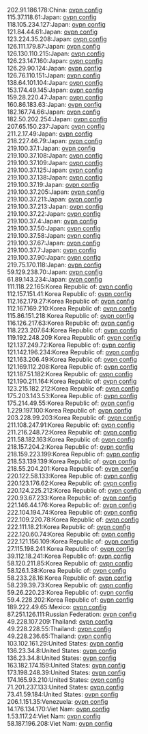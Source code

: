 202.91.186.178:China: [ovpn config](vpn/202_91_186_178.ovpn)  
115.37.118.61:Japan: [ovpn config](vpn/115_37_118_61.ovpn)  
118.105.234.127:Japan: [ovpn config](vpn/118_105_234_127.ovpn)  
121.84.44.61:Japan: [ovpn config](vpn/121_84_44_61.ovpn)  
123.224.35.208:Japan: [ovpn config](vpn/123_224_35_208.ovpn)  
126.111.179.87:Japan: [ovpn config](vpn/126_111_179_87.ovpn)  
126.130.110.215:Japan: [ovpn config](vpn/126_130_110_215.ovpn)  
126.23.147.160:Japan: [ovpn config](vpn/126_23_147_160.ovpn)  
126.29.90.124:Japan: [ovpn config](vpn/126_29_90_124.ovpn)  
126.76.110.151:Japan: [ovpn config](vpn/126_76_110_151.ovpn)  
138.64.101.104:Japan: [ovpn config](vpn/138_64_101_104.ovpn)  
153.174.49.145:Japan: [ovpn config](vpn/153_174_49_145.ovpn)  
159.28.220.47:Japan: [ovpn config](vpn/159_28_220_47.ovpn)  
160.86.183.63:Japan: [ovpn config](vpn/160_86_183_63.ovpn)  
182.167.74.66:Japan: [ovpn config](vpn/182_167_74_66.ovpn)  
182.50.202.254:Japan: [ovpn config](vpn/182_50_202_254.ovpn)  
207.65.150.237:Japan: [ovpn config](vpn/207_65_150_237.ovpn)  
211.2.17.49:Japan: [ovpn config](vpn/211_2_17_49.ovpn)  
218.227.46.79:Japan: [ovpn config](vpn/218_227_46_79.ovpn)  
219.100.37.1:Japan: [ovpn config](vpn/219_100_37_1.ovpn)  
219.100.37.108:Japan: [ovpn config](vpn/219_100_37_108.ovpn)  
219.100.37.109:Japan: [ovpn config](vpn/219_100_37_109.ovpn)  
219.100.37.125:Japan: [ovpn config](vpn/219_100_37_125.ovpn)  
219.100.37.138:Japan: [ovpn config](vpn/219_100_37_138.ovpn)  
219.100.37.19:Japan: [ovpn config](vpn/219_100_37_19.ovpn)  
219.100.37.205:Japan: [ovpn config](vpn/219_100_37_205.ovpn)  
219.100.37.211:Japan: [ovpn config](vpn/219_100_37_211.ovpn)  
219.100.37.213:Japan: [ovpn config](vpn/219_100_37_213.ovpn)  
219.100.37.22:Japan: [ovpn config](vpn/219_100_37_22.ovpn)  
219.100.37.4:Japan: [ovpn config](vpn/219_100_37_4.ovpn)  
219.100.37.50:Japan: [ovpn config](vpn/219_100_37_50.ovpn)  
219.100.37.58:Japan: [ovpn config](vpn/219_100_37_58.ovpn)  
219.100.37.67:Japan: [ovpn config](vpn/219_100_37_67.ovpn)  
219.100.37.7:Japan: [ovpn config](vpn/219_100_37_7.ovpn)  
219.100.37.90:Japan: [ovpn config](vpn/219_100_37_90.ovpn)  
219.75.170.118:Japan: [ovpn config](vpn/219_75_170_118.ovpn)  
59.129.238.70:Japan: [ovpn config](vpn/59_129_238_70.ovpn)  
61.89.143.234:Japan: [ovpn config](vpn/61_89_143_234.ovpn)  
111.118.22.165:Korea Republic of: [ovpn config](vpn/111_118_22_165.ovpn)  
112.157.151.41:Korea Republic of: [ovpn config](vpn/112_157_151_41.ovpn)  
112.162.179.27:Korea Republic of: [ovpn config](vpn/112_162_179_27.ovpn)  
112.167.169.210:Korea Republic of: [ovpn config](vpn/112_167_169_210.ovpn)  
115.86.151.218:Korea Republic of: [ovpn config](vpn/115_86_151_218.ovpn)  
116.126.217.63:Korea Republic of: [ovpn config](vpn/116_126_217_63.ovpn)  
118.223.207.64:Korea Republic of: [ovpn config](vpn/118_223_207_64.ovpn)  
119.192.248.209:Korea Republic of: [ovpn config](vpn/119_192_248_209.ovpn)  
121.137.249.72:Korea Republic of: [ovpn config](vpn/121_137_249_72.ovpn)  
121.142.196.234:Korea Republic of: [ovpn config](vpn/121_142_196_234.ovpn)  
121.163.206.49:Korea Republic of: [ovpn config](vpn/121_163_206_49.ovpn)  
121.169.112.208:Korea Republic of: [ovpn config](vpn/121_169_112_208.ovpn)  
121.187.51.182:Korea Republic of: [ovpn config](vpn/121_187_51_182.ovpn)  
121.190.211.164:Korea Republic of: [ovpn config](vpn/121_190_211_164.ovpn)  
123.215.182.212:Korea Republic of: [ovpn config](vpn/123_215_182_212.ovpn)  
175.203.143.53:Korea Republic of: [ovpn config](vpn/175_203_143_53.ovpn)  
175.214.49.55:Korea Republic of: [ovpn config](vpn/175_214_49_55.ovpn)  
1.229.197.100:Korea Republic of: [ovpn config](vpn/1_229_197_100.ovpn)  
203.228.99.203:Korea Republic of: [ovpn config](vpn/203_228_99_203.ovpn)  
211.108.247.91:Korea Republic of: [ovpn config](vpn/211_108_247_91.ovpn)  
211.216.248.72:Korea Republic of: [ovpn config](vpn/211_216_248_72.ovpn)  
211.58.182.163:Korea Republic of: [ovpn config](vpn/211_58_182_163.ovpn)  
218.157.204.2:Korea Republic of: [ovpn config](vpn/218_157_204_2.ovpn)  
218.159.223.199:Korea Republic of: [ovpn config](vpn/218_159_223_199.ovpn)  
218.53.139.139:Korea Republic of: [ovpn config](vpn/218_53_139_139.ovpn)  
218.55.204.201:Korea Republic of: [ovpn config](vpn/218_55_204_201.ovpn)  
220.122.58.133:Korea Republic of: [ovpn config](vpn/220_122_58_133.ovpn)  
220.123.176.62:Korea Republic of: [ovpn config](vpn/220_123_176_62.ovpn)  
220.124.225.212:Korea Republic of: [ovpn config](vpn/220_124_225_212.ovpn)  
220.93.67.233:Korea Republic of: [ovpn config](vpn/220_93_67_233.ovpn)  
221.146.44.176:Korea Republic of: [ovpn config](vpn/221_146_44_176.ovpn)  
222.104.194.74:Korea Republic of: [ovpn config](vpn/222_104_194_74.ovpn)  
222.109.220.78:Korea Republic of: [ovpn config](vpn/222_109_220_78.ovpn)  
222.111.18.21:Korea Republic of: [ovpn config](vpn/222_111_18_21.ovpn)  
222.120.60.74:Korea Republic of: [ovpn config](vpn/222_120_60_74.ovpn)  
222.121.156.109:Korea Republic of: [ovpn config](vpn/222_121_156_109.ovpn)  
27.115.198.241:Korea Republic of: [ovpn config](vpn/27_115_198_241.ovpn)  
39.112.18.241:Korea Republic of: [ovpn config](vpn/39_112_18_241.ovpn)  
58.120.211.85:Korea Republic of: [ovpn config](vpn/58_120_211_85.ovpn)  
58.126.1.38:Korea Republic of: [ovpn config](vpn/58_126_1_38.ovpn)  
58.233.28.16:Korea Republic of: [ovpn config](vpn/58_233_28_16.ovpn)  
58.239.39.73:Korea Republic of: [ovpn config](vpn/58_239_39_73.ovpn)  
59.26.220.23:Korea Republic of: [ovpn config](vpn/59_26_220_23.ovpn)  
59.4.228.202:Korea Republic of: [ovpn config](vpn/59_4_228_202.ovpn)  
189.222.49.65:Mexico: [ovpn config](vpn/189_222_49_65.ovpn)  
87.251.126.111:Russian Federation: [ovpn config](vpn/87_251_126_111.ovpn)  
49.228.107.209:Thailand: [ovpn config](vpn/49_228_107_209.ovpn)  
49.228.228.55:Thailand: [ovpn config](vpn/49_228_228_55.ovpn)  
49.228.236.65:Thailand: [ovpn config](vpn/49_228_236_65.ovpn)  
103.102.161.29:United States: [ovpn config](vpn/103_102_161_29.ovpn)  
136.23.34.8:United States: [ovpn config](vpn/136_23_34_8.ovpn)  
136.23.34.8:United States: [ovpn config](vpn/136_23_34_8.ovpn)  
163.182.174.159:United States: [ovpn config](vpn/163_182_174_159.ovpn)  
173.198.248.39:United States: [ovpn config](vpn/173_198_248_39.ovpn)  
174.165.93.210:United States: [ovpn config](vpn/174_165_93_210.ovpn)  
71.201.237.133:United States: [ovpn config](vpn/71_201_237_133.ovpn)  
73.41.59.184:United States: [ovpn config](vpn/73_41_59_184.ovpn)  
206.1.151.35:Venezuela: [ovpn config](vpn/206_1_151_35.ovpn)  
14.176.134.170:Viet Nam: [ovpn config](vpn/14_176_134_170.ovpn)  
1.53.117.24:Viet Nam: [ovpn config](vpn/1_53_117_24.ovpn)  
58.187.196.208:Viet Nam: [ovpn config](vpn/58_187_196_208.ovpn)  
